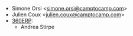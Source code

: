 - Simone Orsi \<<simone.orsi@camptocamp.com>\>
- Julien Coux \<<julien.coux@camptocamp.com>\>
- [360ERP](https://www.360erp.com):
  - Andrea Stirpe
